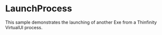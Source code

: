 # LaunchProcess
This sample demonstrates the launching of another Exe from a Thinfinity VirtualUI process.
